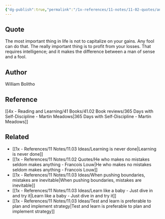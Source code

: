 ```yaml
---
{"dg-publish":true,"permalink":"/1x-references/11-notes/11-02-quotes/any-fool-can-capitalize-on-gains-the-important-thing-is-to-profit-from-your-losses-william-bolitho/","title":"Any fool can capitalize on gains. The important thing is to profit from your losses - William Bolitho","created":"2024-02-18T16:34:56.179+03:00","updated":"2024-02-18T16:36:59.895+03:00"}
---
```



## Quote
The most important thing in life is not to capitalize on your gains. Any fool can do that. The really important thing is to profit from your losses. That requires intelligence; and it makes the difference between a man of sense and a fool.

## Author
William Bolitho

## Reference
[[4x - Reading and Learning/41 Books/41.02 Book reviews/365 Days with Self-Discipline - Martin Meadows\|365 Days with Self-Discipline - Martin Meadows]]

## Related
- [[1x - References/11 Notes/11.03 Ideas/Learning is never done\|Learning is never done]]
- [[1x - References/11 Notes/11.02 Quotes/He who makes no mistakes seldom makes anything - Francois Louw\|He who makes no mistakes seldom makes anything - Francois Louw]]
- [[1x - References/11 Notes/11.03 Ideas/When pushing boundaries, mistakes are inevitable\|When pushing boundaries, mistakes are inevitable]]
- [[1x - References/11 Notes/11.03 Ideas/Learn like a baby - Just dive in and try it\|Learn like a baby - Just dive in and try it]]
- [[1x - References/11 Notes/11.03 Ideas/Test and learn is preferable to plan and implement strategy\|Test and learn is preferable to plan and implement strategy]]